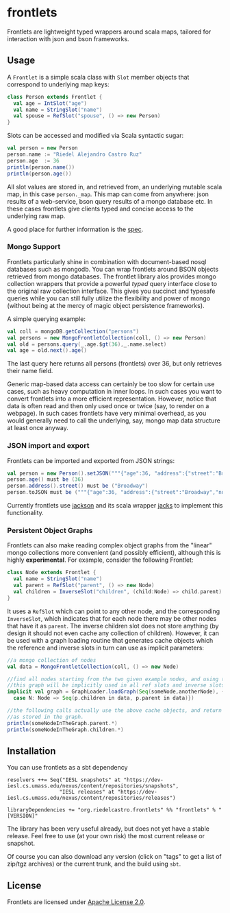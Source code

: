 frontlets
=========

Frontlets are lightweight typed wrappers around scala maps, tailored for interaction with json and bson frameworks.

Usage
-----

A `Frontlet` is a simple scala class with `Slot` member objects that correspond to underlying map keys:

```scala
class Person extends Frontlet {
  val age = IntSlot("age")
  val name = StringSlot("name")
  val spouse = RefSlot("spouse", () => new Person)
}
```

Slots can be accessed and modified via Scala syntactic sugar:

```scala
val person = new Person
person.name := "Riedel Alejandro Castro Ruz"
person.age  := 36
println(person.name())
println(person.age())
```

All slot values are stored in, and retrieved from, an underlying mutable scala map, in this case `person._map`.
This map can come from anywhere: json results of a web-service, bson query results of a mongo database etc. In these
cases frontlets give clients typed and concise access to the underlying raw map.

A good place for further information is the [spec][spec].

### Mongo Support ###

Frontlets particularly shine in combination with document-based nosql databases such as mongodb. You can
wrap frontlets around BSON objects retrieved from mongo databases. The frontlet library alos provides
mongo collection wrappers that provide a powerful *typed* query interface close to the original raw
collection interface. This gives you succinct and typesafe queries while you can still fully
utilize the flexibility and power of mongo (without being at the mercy of magic object persistence frameworks).

A simple querying example:

```scala
val coll = mongoDB.getCollection("persons")
val persons = new MongoFrontletCollection(coll, () => new Person)
val old = persons.query(_.age.$gt(36),_.name.select)
val age = old.next().age()
```

The last query here returns all persons (frontlets) over 36, but only retrieves their name field.

Generic map-based data access can certainly be too slow for certain use cases, such as heavy computation in inner
loops. In such cases you want to convert frontlets into a more efficient representation. However, notice that data
is often read and then only used once or twice (say, to render on a webpage). In such cases frontlets
have very minimal overhead, as you would generally need to call the underlying, say, mongo map data structure
at least once anyway.

### JSON import and export ###

Frontlets can be imported and exported from JSON strings:

```scala
val person = new Person().setJSON("""{"age":36, "address":{"street":"Broadway","number":1}}""")
person.age() must be (36)
person.address().street() must be ("Broadway")
person.toJSON must be ("""{"age":36, "address":{"street":"Broadway","number":1}}""")
```

Currently frontlets use [jackson](http://jackson.codehaus.org/) and its
scala wrapper [jacks](https://github.com/wg/jacks) to implement this functionality.

### Persistent Object Graphs ###

Frontlets can also make reading complex object graphs from the "linear" mongo collections more convenient (and possibly
efficient), although this is highly **experimental**. For example, consider the following Frontlet:

```scala
class Node extends Frontlet {
  val name = StringSlot("name")
  val parent = RefSlot("parent", () => new Node)
  val children = InverseSlot("children", (child:Node) => child.parent)
}
```

It uses a `RefSlot` which can point to any other node, and the corresponding `InverseSlot`, which
indicates that for each node there may be other nodes that have it as `parent`. The inverse children slot
does not store anything (by design it should not even cache any collection of children). However,
it can be used with a graph loading routine that generates cache objects which the reference and inverse slots
in turn can use as implicit parameters:

```scala
//a mongo collection of nodes
val data = MongoFrontletCollection(coll, () => new Node)

//find all nodes starting from the two given example nodes, and using the given neighborhood function
//this graph will be implicitly used in all ref slots and inverse slots when calling "*" methods
implicit val graph = GraphLoader.loadGraph(Seq(someNode,anotherNode), {
  case N: Node => Seq(p.children in data, p.parent in data)})

//the following calls actually use the above cache objects, and return the neighbor of the given object
//as stored in the graph.
println(someNodeInTheGraph.parent.*)
println(someNodeInTheGraph.children.*)
```

Installation
------------
You can use frontlets as a sbt dependency

    resolvers ++= Seq("IESL snapshots" at "https://dev-iesl.cs.umass.edu/nexus/content/repositories/snapshots",
                     "IESL releases" at "https://dev-iesl.cs.umass.edu/nexus/content/repositories/releases")

    libraryDependencies += "org.riedelcastro.frontlets" %% "frontlets" % "[VERSION]"

The library has been very useful already, but does not yet have a stable release. Feel free to use (at your own risk)
the most current release or snapshot.

Of course you can also download any version (click on "tags" to get a list of zip/tgz archives) or the current trunk,
and the build using `sbt`.

License
-------
Frontlets are licensed under [Apache License 2.0](http://www.apache.org/licenses/LICENSE-2.0.html).

[spec]: https://github.com/riedelcastro/frontlets/blob/master/src/test/scala/org/riedelcastro/frontlets/FrontletSpec.scala